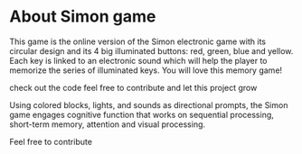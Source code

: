 # About Simon game

This game is the online version of the Simon electronic game with its circular design and its 4 big illuminated buttons: red, green, blue and yellow. Each key is linked to an electronic sound which will help the player to memorize the series of illuminated keys. You will love this memory game!


check out the code feel free to contribute and let this project grow

Using colored blocks, lights, and sounds as directional prompts, the Simon game engages cognitive function that works on sequential processing, short-term memory, attention and visual processing.


Feel free to contribute 
